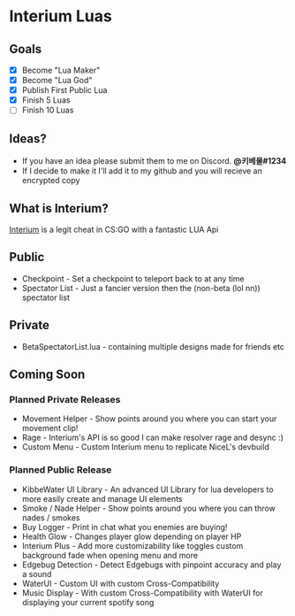 # Interium Luas

## Goals
- [x] Become "Lua Maker"
- [X] Become "Lua God"
- [X] Publish First Public Lua
- [X] Finish 5 Luas
- [ ] Finish 10 Luas

## Ideas?
- If you have an idea please submit them to me on Discord. **@키베물#1234**
- If I decide to make it I'll add it to my github and you will recieve an encrypted copy

## What is Interium?
[Interium](https://interium.ooo/forum/member.php?action=register&referrer=16) is a legit cheat in CS:GO with a fantastic LUA Api

## Public
* Checkpoint - Set a checkpoint to teleport back to at any time
* Spectator List - Just a fancier version then the (non-beta (lol nn)) spectator list

## Private
* BetaSpectatorList.lua - containing multiple designs made for friends etc

## Coming Soon

### Planned **Private** Releases
* Movement Helper - Show points around you where you can start your movement clip!
* Rage - Interium's API is so good I can make resolver rage and desync :)
* Custom Menu - Custom Interium menu to replicate NiceL's devbuild

### Planned **Public** Release
* KibbeWater UI Library - An advanced UI Library for lua developers to more easily create and manage UI elements
* Smoke / Nade Helper - Show points around you where you can throw nades / smokes
* Buy Logger - Print in chat what you enemies are buying!
* Health Glow - Changes player glow depending on player HP
* Interium Plus - Add more customizability like toggles custom background fade when opening menu and more
* Edgebug Detection - Detect Edgebugs with pinpoint accuracy and play a sound
* WaterUI - Custom UI with custom Cross-Compatibility
* Music Display - With custom Cross-Compatibility with WaterUI for displaying your current spotify song
